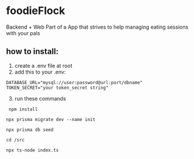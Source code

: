 # foodieFlock
Backend + Web Part of a App that strives to help managing eating sessions with your pals


## how to install:

1. create a .env file at root
2. add this to your .env:

```
DATABASE_URL="mysql://user:password@url:port/dbname" 
TOKEN_SECRET="your token_secret string"
```

3. run these commands

``` npm install```

```npx prisma migrate dev --name init```

```npx prisma db seed```

```cd /src```

```npx ts-node index.ts```
